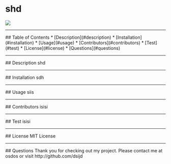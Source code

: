 # shd
  <img src="https://img.shields.io/badge/license-MIT License-blue"/>
<hr>
## Table of Contents
* [Description](#description)
* [Installation](#installation)
* [Usage](#usage)
* [Contributors](#contributors)
* [Test](#test)
* [License](#license)
* [Questions](#questions)

<hr>
## Description
shd

<hr>
## Installation
sdh

<hr>
## Usage
siis

<hr>
## Contributors
isisi

<hr>
## Test
isisi

<hr>
## License
MIT License

<hr>
## Questions
Thank you for checking out my project. Please contact me at osdos or visit http://github.com/dsijd
